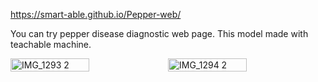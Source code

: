  https://smart-able.github.io/Pepper-web/

You can try pepper disease diagnostic web page.
This model made with teachable machine.

<div style="display:flex;">
    <img src="https://github.com/smart-able/Pepper-web/assets/79669825/6f3339b1-4db6-48db-8539-104d2ba4e534" alt="IMG_1293 2" style="width:50%;">
    <img src="https://github.com/smart-able/Pepper-web/assets/79669825/48f68f67-5b01-4c4a-9719-2648685b618a" alt="IMG_1294 2" style="width:50%;">
</div>
